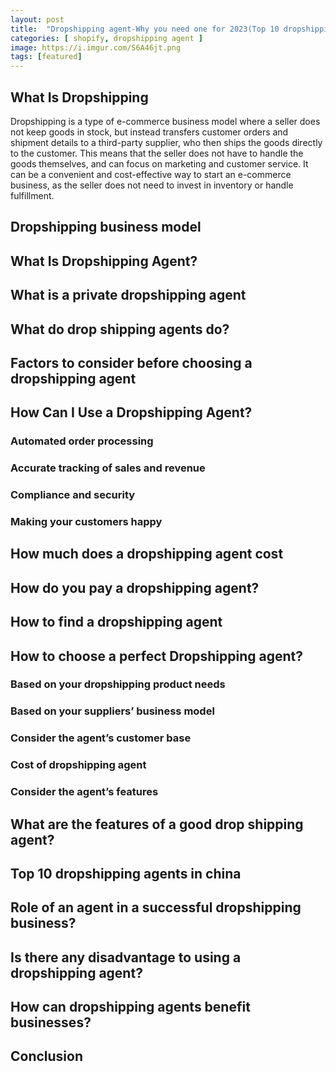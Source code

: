 ```yaml
---
layout: post
title:  "Dropshipping agent-Why you need one for 2023(Top 10 dropshipping agent)"
categories: [ shopify, dropshipping agent ]
image: https://i.imgur.com/S6A46jt.png
tags: [featured]
---
```


## What Is Dropshipping
Dropshipping is a type of e-commerce business model where a seller does not keep goods in stock, but instead transfers customer orders and shipment details to a third-party supplier, who then ships the goods directly to the customer. This means that the seller does not have to handle the goods themselves, and can focus on marketing and customer service. It can be a convenient and cost-effective way to start an e-commerce business, as the seller does not need to invest in inventory or handle fulfillment.
## Dropshipping business model
## What Is Dropshipping Agent?
## What is a private dropshipping agent
## What do drop shipping agents do?
## Factors to consider before choosing a dropshipping agent
## How Can I Use a Dropshipping Agent?
### Automated order processing
### Accurate tracking of sales and revenue
### Compliance and security
### Making your customers happy
## How much does a dropshipping agent cost
## How do you pay a dropshipping agent?
## How to find a dropshipping agent
## How to choose a perfect Dropshipping agent?
### Based on your dropshipping product needs
### Based on your suppliers’ business model
### Consider the agent’s customer base
### Cost of dropshipping agent
### Consider the agent’s features
## What are the features of a good drop shipping agent?
## Top 10 dropshipping agents in china
## Role of an agent in a successful dropshipping business?
## Is there any disadvantage to using a dropshipping agent?
## How can dropshipping agents benefit businesses?

## Conclusion


<!--stackedit_data:
eyJoaXN0b3J5IjpbLTIxODM2NzM3LDEyNzMyMjEyOTRdfQ==
-->
